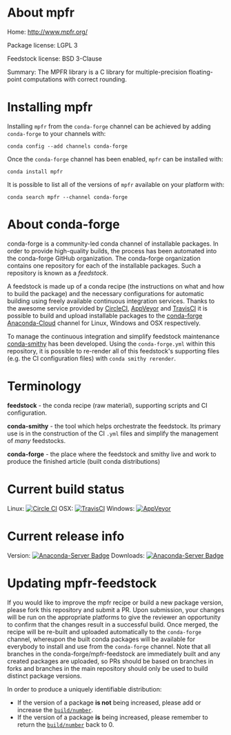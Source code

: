 About mpfr
==========

Home: http://www.mpfr.org/

Package license: LGPL 3

Feedstock license: BSD 3-Clause

Summary: The MPFR library is a C library for multiple-precision floating-point computations with correct rounding.



Installing mpfr
===============

Installing `mpfr` from the `conda-forge` channel can be achieved by adding `conda-forge` to your channels with:

```
conda config --add channels conda-forge
```

Once the `conda-forge` channel has been enabled, `mpfr` can be installed with:

```
conda install mpfr
```

It is possible to list all of the versions of `mpfr` available on your platform with:

```
conda search mpfr --channel conda-forge
```



About conda-forge
=================

conda-forge is a community-led conda channel of installable packages.
In order to provide high-quality builds, the process has been automated into the
conda-forge GitHub organization. The conda-forge organization contains one repository
for each of the installable packages. Such a repository is known as a *feedstock*.

A feedstock is made up of a conda recipe (the instructions on what and how to build
the package) and the necessary configurations for automatic building using freely
available continuous integration services. Thanks to the awesome service provided by
[CircleCI](https://circleci.com/), [AppVeyor](http://www.appveyor.com/)
and [TravisCI](https://travis-ci.org/) it is possible to build and upload installable
packages to the [conda-forge](https://anaconda.org/conda-forge)
[Anaconda-Cloud](http://docs.anaconda.org/) channel for Linux, Windows and OSX respectively.

To manage the continuous integration and simplify feedstock maintenance
[conda-smithy](http://github.com/conda-forge/conda-smithy) has been developed.
Using the ``conda-forge.yml`` within this repository, it is possible to re-render all of
this feedstock's supporting files (e.g. the CI configuration files) with ``conda smithy rerender``.


Terminology
===========

**feedstock** - the conda recipe (raw material), supporting scripts and CI configuration.

**conda-smithy** - the tool which helps orchestrate the feedstock.
                   Its primary use is in the construction of the CI ``.yml`` files
                   and simplify the management of *many* feedstocks.

**conda-forge** - the place where the feedstock and smithy live and work to
                  produce the finished article (built conda distributions)

Current build status
====================

Linux: [![Circle CI](https://circleci.com/gh/conda-forge/mpfr-feedstock.svg?style=shield)](https://circleci.com/gh/conda-forge/mpfr-feedstock)
OSX: [![TravisCI](https://travis-ci.org/conda-forge/mpfr-feedstock.svg?branch=master)](https://travis-ci.org/conda-forge/mpfr-feedstock)
Windows: [![AppVeyor](https://ci.appveyor.com/api/projects/status/github/conda-forge/mpfr-feedstock?svg=True)](https://ci.appveyor.com/project/conda-forge/mpfr-feedstock/branch/master)

Current release info
====================
Version: [![Anaconda-Server Badge](https://anaconda.org/conda-forge/mpfr/badges/version.svg)](https://anaconda.org/conda-forge/mpfr)
Downloads: [![Anaconda-Server Badge](https://anaconda.org/conda-forge/mpfr/badges/downloads.svg)](https://anaconda.org/conda-forge/mpfr)


Updating mpfr-feedstock
=======================

If you would like to improve the mpfr recipe or build a new
package version, please fork this repository and submit a PR. Upon submission,
your changes will be run on the appropriate platforms to give the reviewer an
opportunity to confirm that the changes result in a successful build. Once
merged, the recipe will be re-built and uploaded automatically to the
`conda-forge` channel, whereupon the built conda packages will be available for
everybody to install and use from the `conda-forge` channel.
Note that all branches in the conda-forge/mpfr-feedstock are
immediately built and any created packages are uploaded, so PRs should be based
on branches in forks and branches in the main repository should only be used to
build distinct package versions.

In order to produce a uniquely identifiable distribution:
 * If the version of a package **is not** being increased, please add or increase
   the [``build/number``](http://conda.pydata.org/docs/building/meta-yaml.html#build-number-and-string).
 * If the version of a package **is** being increased, please remember to return
   the [``build/number``](http://conda.pydata.org/docs/building/meta-yaml.html#build-number-and-string)
   back to 0.

